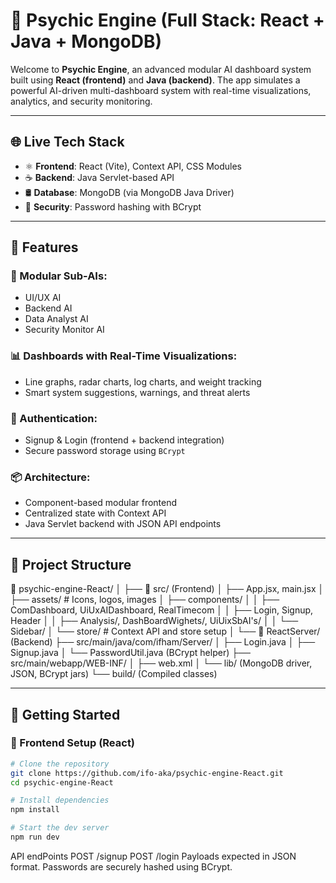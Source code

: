 # 🔮 Psychic Engine (Full Stack: React + Java + MongoDB)

Welcome to **Psychic Engine**, an advanced modular AI dashboard system built using **React (frontend)** and **Java (backend)**. The app simulates a powerful AI-driven multi-dashboard system with real-time visualizations, analytics, and security monitoring.

---

## 🌐 Live Tech Stack

- ⚛️ **Frontend**: React (Vite), Context API, CSS Modules
- ☕ **Backend**: Java Servlet-based API
- 🛢️ **Database**: MongoDB (via MongoDB Java Driver)
- 🔐 **Security**: Password hashing with BCrypt

---

## 📁 Features

### 🧠 Modular Sub-AIs:
- UI/UX AI
- Backend AI
- Data Analyst AI
- Security Monitor AI

### 📊 Dashboards with Real-Time Visualizations:
- Line graphs, radar charts, log charts, and weight tracking
- Smart system suggestions, warnings, and threat alerts

### 👤 Authentication:
- Signup & Login (frontend + backend integration)
- Secure password storage using `BCrypt`

### 📦 Architecture:
- Component-based modular frontend
- Centralized state with Context API
- Java Servlet backend with JSON API endpoints

---

## 🧱 Project Structure

📁 psychic-engine-React/
│
├── 📁 src/ (Frontend)
│ ├── App.jsx, main.jsx
│ ├── assets/ # Icons, logos, images
│ ├── components/
│ │ ├── ComDashboard, UiUxAIDashboard, RealTimecom
│ │ ├── Login, Signup, Header
│ │ ├── Analysis/, DashBoardWighets/, UiUixSbAI's/
│ │ └── Sidebar/
│ └── store/ # Context API and store setup
│
└── 📁 ReactServer/ (Backend)
├── src/main/java/com/ifham/Server/
│ ├── Login.java
│ ├── Signup.java
│ └── PasswordUtil.java (BCrypt helper)
├── src/main/webapp/WEB-INF/
│ ├── web.xml
│ └── lib/ (MongoDB driver, JSON, BCrypt jars)
└── build/ (Compiled classes)

---

## 🚀 Getting Started

### 🔧 Frontend Setup (React)

```bash
# Clone the repository
git clone https://github.com/ifo-aka/psychic-engine-React.git
cd psychic-engine-React

# Install dependencies
npm install

# Start the dev server
npm run dev
```
API endPoints 
POST /signup
POST /login
Payloads expected in JSON format. Passwords are securely hashed using BCrypt.


